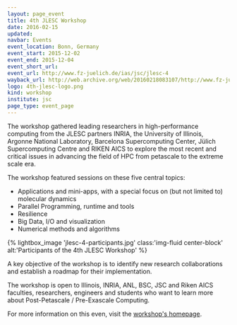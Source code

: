 ```yaml
---
layout: page_event
title: 4th JLESC Workshop
date: 2016-02-15
updated:
navbar: Events
event_location: Bonn, Germany
event_start: 2015-12-02
event_end: 2015-12-04
event_short_url:
event_url: http://www.fz-juelich.de/ias/jsc/jlesc-4
wayback_url: http://web.archive.org/web/20160218083107/http://www.fz-juelich.de/ias/jsc/EN/Expertise/Workshops/Conferences/JLESC-4/_node.html
logo: 4th-jlesc-logo.png
kind: workshop
institute: jsc
page_type: event_page
---
```


The workshop gathered leading researchers in high-performance computing from the JLESC partners INRIA,
the University of Illinois, Argonne National Laboratory, Barcelona Supercomputing Center,
Jülich Supercomputing Centre and RIKEN AICS to explore the most recent and critical issues
in advancing the field of HPC from petascale to the extreme scale era.

The workshop featured sessions on these five central topics:

  * Applications and mini-apps, with a special focus on (but not limited to) molecular dynamics
  * Parallel Programming, runtime and tools
  * Resilience
  * Big Data, I/O and visualization
  * Numerical methods and algorithms

{% lightbox_image 'jlesc-4-participants.jpg'
     class:'img-fluid center-block' alt:'Participants of the 4th JLESC Workshop' %}

A key objective of the workshop is to identify new research collaborations and establish a roadmap
for their implementation.

The workshop is open to Illinois, INRIA, ANL, BSC, JSC and Riken AICS faculties, researchers,
engineers and students who want to learn more about Post-Petascale / Pre-Exascale Computing.

For more information on this even, visit the [workshop's homepage](http://www.fz-juelich.de/ias/jsc/EN/Expertise/Workshops/Conferences/JLESC-4/_node.html).
